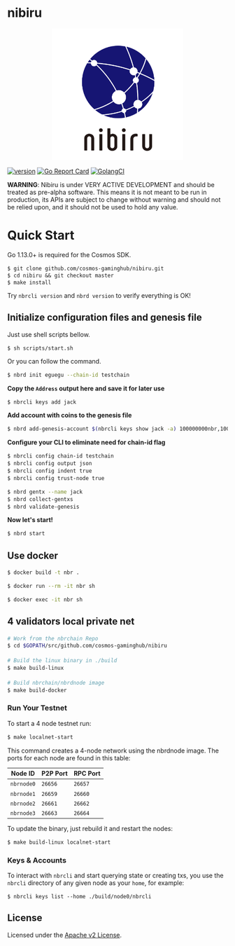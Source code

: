 # nibiru

<p align="center">
  <img src="./nibiru_logo.png" width="300">
</p>

[![version](https://img.shields.io/github/v/tag/cosmos-gaminghub/nibiru)](https://github.com/cosmos-gaminghub/nibiru/releases/latest)
[![Go Report Card](https://goreportcard.com/badge/github.com/cosmos-gaminghub/nibiru)](https://goreportcard.com/report/github.com/cosmos-gaminghub/nibiru)
[![GolangCI](https://golangci.com/badges/github.com/cosmos-gaminghub/nibiru.svg)](https://golangci.com/r/github.com/cosmos-gaminghub/nibiru)

**WARNING**: Nibiru is under VERY ACTIVE DEVELOPMENT and should be treated as pre-alpha software. This means it is not meant to be run in production, its APIs are subject to change without warning and should not be relied upon, and it should not be used to hold any value.

# Quick Start
Go 1.13.0+ is required for the Cosmos SDK.

```bash:
$ git clone github.com/cosmos-gaminghub/nibiru.git
$ cd nibiru && git checkout master
$ make install
```

Try `nbrcli version` and `nbrd version` to verify everything is OK!

## **Initialize configuration files and genesis file**

Just use shell scripts bellow.
```
$ sh scripts/start.sh
```

Or you can follow the command.

```bash
$ nbrd init eguegu --chain-id testchain
```

**Copy the `Address` output here and save it for later use**

```bash
$ nbrcli keys add jack
```

**Add account with coins to the genesis file**

```bash
$ nbrd add-genesis-account $(nbrcli keys show jack -a) 100000000nbr,100000000stake
```

**Configure your CLI to eliminate need for chain-id flag**

```bash
$ nbrcli config chain-id testchain
$ nbrcli config output json
$ nbrcli config indent true
$ nbrcli config trust-node true
```

```bash
$ nbrd gentx --name jack
$ nbrd collect-gentxs
$ nbrd validate-genesis
```

**Now let's start!**
```bash
$ nbrd start
```


## Use docker

```bash
$ docker build -t nbr .
```

```bash
$ docker run --rm -it nbr sh
```

```bash
$ docker exec -it nbr sh
```

## 4 validators local private net

```bash
# Work from the nbrchain Repo
$ cd $GOPATH/src/github.com/cosmos-gaminghub/nibiru

# Build the linux binary in ./build
$ make build-linux

# Build nbrchain/nbrdnode image
$ make build-docker
```

### Run Your Testnet

To start a 4 node testnet run:

```bash
$ make localnet-start
```

This command creates a 4-node network using the nbrdnode image.
The ports for each node are found in this table:

| Node ID | P2P Port | RPC Port |
| --------|-------|------|
| `nbrnode0` | `26656` | `26657` |
| `nbrnode1` | `26659` | `26660` |
| `nbrnode2` | `26661` | `26662` |
| `nbrnode3` | `26663` | `26664` |

To update the binary, just rebuild it and restart the nodes:

```bash
$ make build-linux localnet-start
```

### Keys & Accounts

To interact with `nbrcli` and start querying state or creating txs, you use the
`nbrcli` directory of any given node as your `home`, for example:

```shell
$ nbrcli keys list --home ./build/node0/nbrcli
```

## License
Licensed under the [Apache v2 License](LICENSE).
